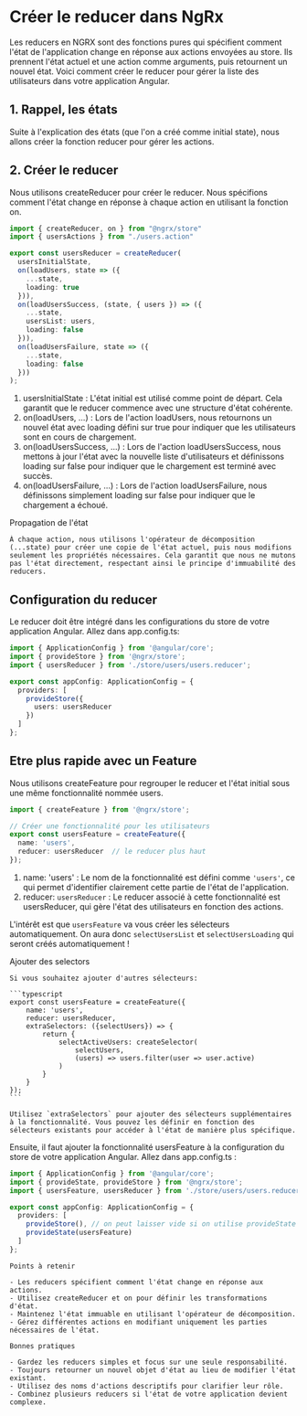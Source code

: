 # Créer le reducer dans NgRx

Les reducers en NGRX sont des fonctions pures qui spécifient comment l'état de l'application change en réponse aux actions envoyées au store. Ils prennent l'état actuel et une action comme arguments, puis retournent un nouvel état. Voici comment créer le reducer pour gérer la liste des utilisateurs dans votre application Angular.

## 1. Rappel, les états
Suite à l'explication des états (que l'on a créé comme initial state), nous allons créer la fonction reducer pour gérer les actions.

## 2. Créer le reducer
Nous utilisons createReducer pour créer le reducer. Nous spécifions comment l'état change en réponse à chaque action en utilisant la fonction on.

```typescript
import { createReducer, on } from "@ngrx/store"
import { usersActions } from "./users.action"

export const usersReducer = createReducer(
  usersInitialState, 
  on(loadUsers, state => ({
    ...state, 
    loading: true 
  })),
  on(loadUsersSuccess, (state, { users }) => ({
    ...state, 
    usersList: users, 
    loading: false
  })),
  on(loadUsersFailure, state => ({
    ...state,
    loading: false
  }))
);
```

1. usersInitialState : L'état initial est utilisé comme point de départ. Cela garantit que le reducer commence avec une structure d'état cohérente.
2. on(loadUsers, ...) :
    Lors de l'action loadUsers, nous retournons un nouvel état avec loading défini sur true pour indiquer que les utilisateurs sont en cours de chargement.
3. on(loadUsersSuccess, ...) :
    Lors de l'action loadUsersSuccess, nous mettons à jour l'état avec la nouvelle liste d'utilisateurs et définissons loading sur false pour indiquer que le chargement est terminé avec succès.
4. on(loadUsersFailure, ...) :
    Lors de l'action loadUsersFailure, nous définissons simplement loading sur false pour indiquer que le chargement a échoué.

<div class="alert is-important">
    Propagation de l'état

    À chaque action, nous utilisons l'opérateur de décomposition (...state) pour créer une copie de l'état actuel, puis nous modifions seulement les propriétés nécessaires. Cela garantit que nous ne mutons pas l'état directement, respectant ainsi le principe d'immuabilité des reducers.
</div>

## Configuration du reducer
Le reducer doit être intégré dans les configurations du store de votre application Angular. Allez dans app.config.ts:
```typescript
import { ApplicationConfig } from '@angular/core';
import { provideStore } from '@ngrx/store';
import { usersReducer } from './store/users/users.reducer';

export const appConfig: ApplicationConfig = {
  providers: [
    provideStore({
      users: usersReducer
    })
  ]
};
```

## Etre plus rapide avec un Feature
Nous utilisons createFeature pour regrouper le reducer et l'état initial sous une même fonctionnalité nommée users.

```typescript
import { createFeature } from '@ngrx/store';

// Créer une fonctionnalité pour les utilisateurs
export const usersFeature = createFeature({
  name: 'users', 
  reducer: usersReducer  // le reducer plus haut
});
```

1. name: 'users' : Le nom de la fonctionnalité est défini comme `'users'`, ce qui permet d'identifier clairement cette partie de l'état de l'application.
2. reducer: `usersReducer` : Le reducer associé à cette fonctionnalité est usersReducer, qui gère l'état des utilisateurs en fonction des actions.

L'intérêt est que `usersFeature` va vous créer les sélecteurs automatiquement. On aura donc `selectUsersList` et `selectUsersLoading` qui seront créés automatiquement !

<div class="alert is-important">
    Ajouter des selectors

    Si vous souhaitez ajouter d'autres sélecteurs:

    ```typescript
    export const usersFeature = createFeature({
        name: 'users', 
        reducer: usersReducer,
        extraSelectors: ({selectUsers}) => {
            return {
                selectActiveUsers: createSelector(
                    selectUsers,
                    (users) => users.filter(user => user.active)
                )
            }
        }
    });
    ```

    Utilisez `extraSelectors` pour ajouter des sélecteurs supplémentaires à la fonctionnalité. Vous pouvez les définir en fonction des sélecteurs existants pour accéder à l'état de manière plus spécifique.
</div>

Ensuite, il faut ajouter la fonctionnalité usersFeature à la configuration du store de votre application Angular. Allez dans app.config.ts :

```typescript
import { ApplicationConfig } from '@angular/core';
import { provideState, provideStore } from '@ngrx/store';
import { usersFeature, usersReducer } from './store/users/users.reducer';

export const appConfig: ApplicationConfig = {
  providers: [
    provideStore(), // on peut laisser vide si on utilise provideState
    provideState(usersFeature)
  ]
};
```

<div class="alert is-important">

    Points à retenir

    - Les reducers spécifient comment l'état change en réponse aux actions.
    - Utilisez createReducer et on pour définir les transformations d'état.
    - Maintenez l'état immuable en utilisant l'opérateur de décomposition.
    - Gérez différentes actions en modifiant uniquement les parties nécessaires de l'état.
</div>


<div class="alert is-important">
    
    Bonnes pratiques

    - Gardez les reducers simples et focus sur une seule responsabilité.
    - Toujours retourner un nouvel objet d'état au lieu de modifier l'état existant.
    - Utilisez des noms d'actions descriptifs pour clarifier leur rôle.
    - Combinez plusieurs reducers si l'état de votre application devient complexe.
</div>